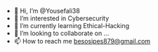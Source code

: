 - 👋 Hi, I’m @Yousefali38
- 👀 I’m interested in Cybersecurity
- 🌱 I’m currently learning Ethical-Hacking
- 💞️ I’m looking to collaborate on ...
- 📫 How to reach me besosipes879@gmail.com

<!---
Yousefali38/Yousefali38 is a ✨ special ✨ repository because its `README.md` (this file) appears on your GitHub profile.
You can click the Preview link to take a look at your changes.
--->
